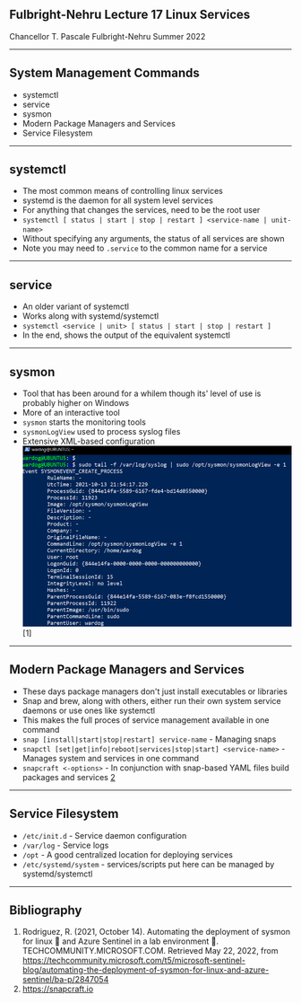 ## Fulbright-Nehru Lecture 17 Linux Services

Chancellor T. Pascale
Fulbright-Nehru
Summer 2022

-------------------------------
## System Management Commands

- systemctl
- service
- sysmon
- Modern Package Managers and Services
- Service Filesystem

-------------------------------
## systemctl

- The most common means of controlling linux services
- systemd is the daemon for all system level services
- For anything that changes the services, need to be the root user
- `systemctl [ status | start | stop | restart ] <service-name | unit-name>`
- Without specifying any arguments, the status of all services are shown
- Note you may need to `.service` to the common name for a service

-------------------------------
## service

- An older variant of systemctl
- Works along with systemd/systemctl
- `systemctl <service | unit> [ status | start | stop | restart ]`
- In the end, shows the output of the equivalent systemctl

-------------------------------
## sysmon

- Tool that has been around for a whilem though its' level of use is probably higher on Windows
- More of an interactive tool
- `sysmon` starts the monitoring tools
- `sysmonLogView` used to process syslog files
- Extensive XML-based configuration
![bg left contain](./images/linux-sysmon-tail-sysmonlogview.png) [1]

-------------------------------
## Modern Package Managers and Services

- These days package managers don't just install executables or libraries
- Snap and brew, along with others, either run their own system service daemons or use ones like systemctl
- This makes the full proces of service management available in one command
- `snap [install|start|stop|restart] service-name` - Managing snaps
- `snapctl [set|get|info|reboot|services|stop|start] <service-name>` - Manages system and services in one command
- `snapcraft <-options>` - In conjunction with snap-based YAML files build packages and services
[2](https://snapcraft.io)

-------------------------------
## Service Filesystem

- `/etc/init.d` - Service daemon configuration
- `/var/log` - Service logs
- `/opt` - A good centralized location for deploying services
- `/etc/systemd/system` - services/scripts put here can be managed by systemd/systemctl

-------------------------------
## Bibliography

1. Rodriguez, R. (2021, October 14). Automating the deployment of sysmon for linux 🐧 and Azure Sentinel in a lab environment 🧪. TECHCOMMUNITY.MICROSOFT.COM. Retrieved May 22, 2022, from https://techcommunity.microsoft.com/t5/microsoft-sentinel-blog/automating-the-deployment-of-sysmon-for-linux-and-azure-sentinel/ba-p/2847054
2. https://snapcraft.io